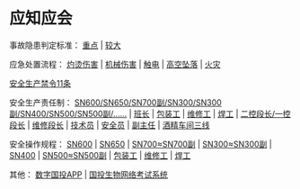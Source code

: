 # 应知应会

事故隐患判定标准：
[重点](zdsgyh.md) |
[较大](jdsgyh.md)

应急处置流程：
[灼烫伤害](yjcz_ztsh.md) |
[机械伤害](yjcz_jxsh.md) |
[触电](yjcz_cd.md) |
[高空坠落](yjcz_gkzl.md) |
[火灾](yjcz_hz.md)

[安全生产禁令11条](scjl.md)

安全生产责任制：
[SN600/SN650/SN700副/SN300/SN300副/SN400/SN500/SN500副/……](zrz.md) |
[班长](zrz_bz.md) |
[包装工](zrz_bzg.md) |
[维修工](zrz_wxg.md) |
[焊工](zrz_hg.md) |
[二控段长/一控段长](zrz_dz.md) |
[维修段长](zrz_wxdz.md) |
[技术员](zrz_jsy.md) |
[安全员](zrz_aqy.md) |
[副主任](zrz_fzr.md) |
[酒精车间三线](zrz_jjcjsx.md)

安全操作规程：
[SN600](czgc_lxfl.md) |
[SN650](czgc_zfns.md) |
[SN700≈SN700副](czgc_gz.md) |
[SN300≈SN300副](czgc_yth.md) |
[SN400](czgc_fj.md) |
[SN500≈SN500副](czgc_zl.md) |
[包装工](czgc_bzg.md) |
[维修工](czgc_wxg.md) |
[焊工](czgc_hg.md)

其他：
[数字国投APP](https://newapp.sdic.com.cn) |
[国投生物网络考试系统](http://exam.gtswims.com)